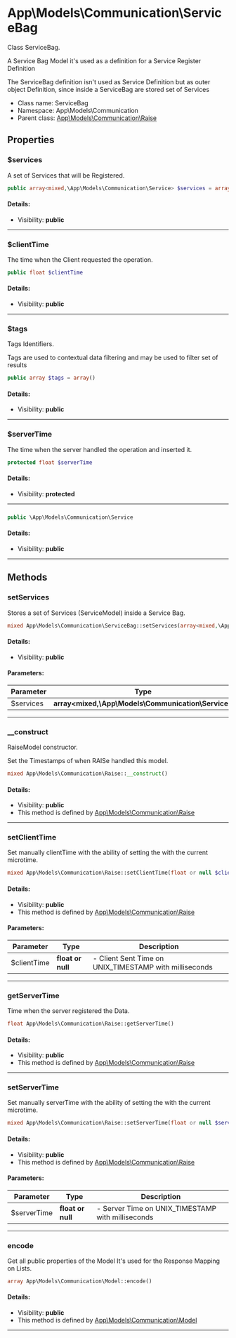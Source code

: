 App\Models\Communication\ServiceBag
===============

Class ServiceBag.

A Service Bag Model it's used
as a definition for a Service Register Definition

The ServiceBag definition isn't used as Service Definition
but as outer object Definition, since inside a ServiceBag
are stored set of Services


* Class name: ServiceBag
* Namespace: App\Models\Communication
* Parent class: [App\Models\Communication\Raise](App-Models-Communication-Raise.md)





Properties
----------


### $services

A set of Services that will be Registered.



```php
public array<mixed,\App\Models\Communication\Service> $services = array()
```

#### Details:
* Visibility: **public**

<hr>

### $clientTime

The time when the Client requested the operation.



```php
public float $clientTime
```

#### Details:
* Visibility: **public**

<hr>

### $tags

Tags Identifiers.

Tags are used to contextual data filtering
and may be used to filter set of results

```php
public array $tags = array()
```

#### Details:
* Visibility: **public**

<hr>

### $serverTime

The time when the server handled the operation and inserted it.



```php
protected float $serverTime
```

#### Details:
* Visibility: **protected**

<hr>

### 





```php
public \App\Models\Communication\Service 
```

#### Details:
* Visibility: **public**

<hr>

Methods
-------


### setServices

Stores a set of Services (ServiceModel)
inside a Service Bag.



```php
mixed App\Models\Communication\ServiceBag::setServices(array<mixed,\App\Models\Communication\Service> $services)
```

#### Details:
* Visibility: **public**


#### Parameters:

| Parameter | Type | Description |
|-----------|------|-------------|
| $services | **array&lt;mixed,\App\Models\Communication\Service&gt;** |  |


<hr>

### __construct

RaiseModel constructor.

Set the Timestamps of when RAISe handled
this model.

```php
mixed App\Models\Communication\Raise::__construct()
```

#### Details:
* Visibility: **public**
* This method is defined by [App\Models\Communication\Raise](App-Models-Communication-Raise.md)



<hr>

### setClientTime

Set manually clientTime
with the ability of setting the with the current microtime.



```php
mixed App\Models\Communication\Raise::setClientTime(float or null $clientTime)
```

#### Details:
* Visibility: **public**
* This method is defined by [App\Models\Communication\Raise](App-Models-Communication-Raise.md)


#### Parameters:

| Parameter | Type | Description |
|-----------|------|-------------|
| $clientTime | **float or null** |  - Client Sent Time on UNIX_TIMESTAMP with milliseconds |


<hr>

### getServerTime

Time when the server registered the Data.



```php
float App\Models\Communication\Raise::getServerTime()
```

#### Details:
* Visibility: **public**
* This method is defined by [App\Models\Communication\Raise](App-Models-Communication-Raise.md)



<hr>

### setServerTime

Set manually serverTime
with the ability of setting the with the current microtime.



```php
mixed App\Models\Communication\Raise::setServerTime(float or null $serverTime)
```

#### Details:
* Visibility: **public**
* This method is defined by [App\Models\Communication\Raise](App-Models-Communication-Raise.md)


#### Parameters:

| Parameter | Type | Description |
|-----------|------|-------------|
| $serverTime | **float or null** |  - Server Time on UNIX_TIMESTAMP with milliseconds |


<hr>

### encode

Get all public properties of the Model
It's used for the Response Mapping on Lists.



```php
array App\Models\Communication\Model::encode()
```

#### Details:
* Visibility: **public**
* This method is defined by [App\Models\Communication\Model](App-Models-Communication-Model.md)



<hr>
